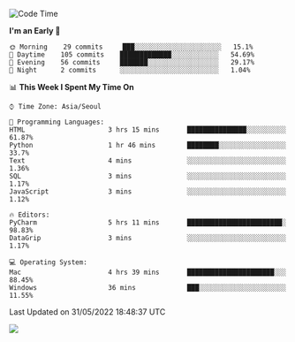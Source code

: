  <!--START_SECTION:waka-->
![Code Time](http://img.shields.io/badge/Code%20Time-218%20hrs%2034%20mins-blue)

**I'm an Early 🐤** 

```text
🌞 Morning    29 commits     ███░░░░░░░░░░░░░░░░░░░░░░   15.1% 
🌆 Daytime    105 commits    █████████████░░░░░░░░░░░░   54.69% 
🌃 Evening    56 commits     ███████░░░░░░░░░░░░░░░░░░   29.17% 
🌙 Night      2 commits      ░░░░░░░░░░░░░░░░░░░░░░░░░   1.04%

```


📊 **This Week I Spent My Time On** 

```text
⌚︎ Time Zone: Asia/Seoul

💬 Programming Languages: 
HTML                     3 hrs 15 mins       ███████████████░░░░░░░░░░   61.87% 
Python                   1 hr 46 mins        ████████░░░░░░░░░░░░░░░░░   33.7% 
Text                     4 mins              ░░░░░░░░░░░░░░░░░░░░░░░░░   1.36% 
SQL                      3 mins              ░░░░░░░░░░░░░░░░░░░░░░░░░   1.17% 
JavaScript               3 mins              ░░░░░░░░░░░░░░░░░░░░░░░░░   1.12%

🔥 Editors: 
PyCharm                  5 hrs 11 mins       ████████████████████████░   98.83% 
DataGrip                 3 mins              ░░░░░░░░░░░░░░░░░░░░░░░░░   1.17%

💻 Operating System: 
Mac                      4 hrs 39 mins       ██████████████████████░░░   88.45% 
Windows                  36 mins             ███░░░░░░░░░░░░░░░░░░░░░░   11.55%

```


 Last Updated on 31/05/2022 18:48:37 UTC
<!--END_SECTION:waka-->

<a href="https://opgc.me/#/users/tnlvof" target="_blank"><img src="https://api.opgc.me/githubs/users/tnlvof/tag/?theme=basic" /></a>

